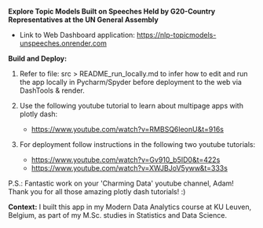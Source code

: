 **Explore Topic Models Built on Speeches Held by G20-Country Representatives at the UN General Assembly**
- Link to Web Dashboard application: https://nlp-topicmodels-unspeeches.onrender.com

**Build and Deploy:**

1) Refer to file: src > README_run_locally.md to infer how to edit and run the app locally
in Pycharm/Spyder before deployment to the web via DashTools & render.

2) Use the following youtube tutorial to learn about multipage apps with plotly dash:
    - https://www.youtube.com/watch?v=RMBSQ6leonU&t=916s

3) For deployment follow instructions in the following two youtube tutorials:
    - https://www.youtube.com/watch?v=Gv910_b5ID0&t=422s
    - https://www.youtube.com/watch?v=XWJBJoV5yww&t=333s

P.S.: Fantastic work on your 'Charming Data' youtube channel, Adam! 
Thank you for all those amazing plotly dash tutorials! 
:)

**Context:**
I built this app in my Modern Data Analytics course at KU Leuven, Belgium,
as part of my M.Sc. studies in Statistics and Data Science.